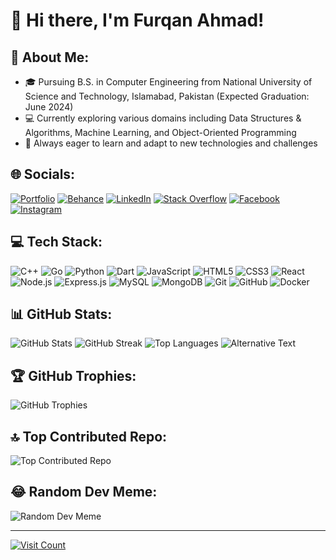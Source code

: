 # 👋 Hi there, I'm Furqan Ahmad!

## 💫 About Me:
- 🎓 Pursuing B.S. in Computer Engineering from National University of Science and Technology, Islamabad, Pakistan (Expected Graduation: June 2024)
- 💻 Currently exploring various domains including Data Structures & Algorithms, Machine Learning, and Object-Oriented Programming
- 🌱 Always eager to learn and adapt to new technologies and challenges

## 🌐 Socials:
[![Portfolio](https://img.shields.io/badge/Portfolio-1769ff?logo=portfolio&logoColor=white)](https://furqanktk.netlify.app/)
[![Behance](https://img.shields.io/badge/Behance-1769ff?logo=behance&logoColor=white)](https://www.behance.net/fahmad_ktk)
[![LinkedIn](https://img.shields.io/badge/LinkedIn-%230077B5.svg?logo=linkedin&logoColor=white)](https://www.linkedin.com/in/furqan-ktk/)
[![Stack Overflow](https://img.shields.io/badge/-Stackoverflow-FE7A16?logo=stack-overflow&logoColor=white)](https://stackoverflow.com/users/16833287)
[![Facebook](https://img.shields.io/badge/Facebook-%231877F2.svg?logo=Facebook&logoColor=white)](https://web.facebook.com/furqanahmad322003/)
[![Instagram](https://img.shields.io/badge/Instagram-%23E4405F.svg?logo=Instagram&logoColor=white)](https://instagram.com/fahmad.ktk)

## 💻 Tech Stack:
![C++](https://img.shields.io/badge/c++-%2300599C.svg?style=for-the-badge&logo=c%2B%2B&logoColor=white)
![Go](https://img.shields.io/badge/go-%2300ADD8.svg?style=for-the-badge&logo=go&logoColor=white)
![Python](https://img.shields.io/badge/python-3670A0?style=for-the-badge&logo=python&logoColor=ffdd54)
![Dart](https://img.shields.io/badge/dart-%230175C2.svg?style=for-the-badge&logo=dart&logoColor=white)
![JavaScript](https://img.shields.io/badge/javascript-%23323330.svg?style=for-the-badge&logo=javascript&logoColor=%23F7DF1E)
![HTML5](https://img.shields.io/badge/html5-%23E34F26.svg?style=for-the-badge&logo=html5&logoColor=white)
![CSS3](https://img.shields.io/badge/css3-%231572B6.svg?style=for-the-badge&logo=css3&logoColor=white)
![React](https://img.shields.io/badge/react-%2320232a.svg?style=for-the-badge&logo=react&logoColor=%2361DAFB)
![Node.js](https://img.shields.io/badge/node.js-6DA55F?style=for-the-badge&logo=node.js&logoColor=white)
![Express.js](https://img.shields.io/badge/express.js-%23404d59.svg?style=for-the-badge&logo=express&logoColor=%2361DAFB)
![MySQL](https://img.shields.io/badge/mysql-%2300000f.svg?style=for-the-badge&logo=mysql&logoColor=white)
![MongoDB](https://img.shields.io/badge/MongoDB-%234ea94b.svg?style=for-the-badge&logo=mongodb&logoColor=white)
![Git](https://img.shields.io/badge/git-%23F05033.svg?style=for-the-badge&logo=git&logoColor=white)
![GitHub](https://img.shields.io/badge/github-%23121011.svg?style=for-the-badge&logo=github&logoColor=white)
![Docker](https://img.shields.io/badge/docker-%230db7ed.svg?style=for-the-badge&logo=docker&logoColor=white)

## 📊 GitHub Stats:
![GitHub Stats](https://github-readme-stats.vercel.app/api?username=Furqan3&theme=gotham&hide_border=false&include_all_commits=true&count_private=true)
![GitHub Streak](https://github-readme-streak-stats.herokuapp.com/?user=Furqan3&theme=gotham&hide_border=false)
![Top Languages](https://github-readme-stats.vercel.app/api/top-langs/?username=Furqan3&theme=gotham&hide_border=false&layout=compact)
<img
  src="https://github.com/<Furqan3>/<Ocean-Shooter-Combat-Game>/blob/<main>/images/stat.svg"
  alt="Alternative Text"
/>

## 🏆 GitHub Trophies:
![GitHub Trophies](https://github-profile-trophy.vercel.app/?username=Furqan3&theme=radical&no-frame=false&no-bg=true&margin-w=4)

## 🔝 Top Contributed Repo:
![Top Contributed Repo](https://github-contributor-stats.vercel.app/api?username=Furqan3&limit=5&theme=dark&combine_all_yearly_contributions=true)

## 😂 Random Dev Meme:
![Random Dev Meme](https://randommeme-five.vercel.app/)

---
[![Visit Count](https://visitcount.itsvg.in/api?id=Furqan3&icon=0&color=0)](https://visitcount.itsvg.in)

<!-- Proudly created with GPRM ( https://gprm.itsvg.in ) -->
